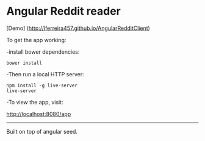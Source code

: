 # Angular Reddit reader

[Demo] (http://lferreira457.github.io/AngularRedditClient)

To get the app working:

-install bower dependencies:

```
bower install
```

-Then run a local HTTP server:

```
npm install -g live-server
live-server
```

-To view the app, visit:

  [http://localhost:8080/app](http://localhost:8080/app)

-------------------

Built on top of angular seed.

